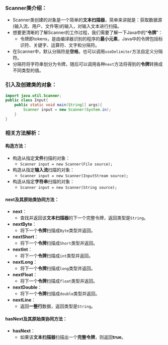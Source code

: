 ### Scanner类介绍：
- Scanner类创建的对象是一个简单的**文本扫描器**，简单来讲就是：获取数据源(输入流、用户、文件等)的输入，对输入文本进行扫描。
- 想要更清晰的了解Scanner的工作过程，我们需要了解一下Java中的“**令牌**”：
   - 令牌即tokens，是由编译器识别的程序的**最小元素**，Java中的令牌包括标识符、关键字、运算符、文字和分隔符。
- 在Scanner中，默认分隔符是**空格**，也可以调用`useDelimiter`方法自定义分隔符。
- 分隔符将字符串划分为令牌，随后可以调用各种`next`方法将得到的**令牌**转换成不同类型的值。
### 引入及创建类的对象：
```java
import java.util.Scanner;
public class Input{
    public static void main(String[] args){
        Scanner input = new Scanner(System.in);
    }
}
```
### 相关方法解析：
#### 构造方法：

- 构造从指定**文件**扫描的对象：
   - `Scanner input = new Scanner(File source);`
- 构造从指定**输入流**扫描的对象：
   - `Scanner input = new Scanner(InputStream source);`
- 构造从指定**字符串**扫描的对象：
   - `Scanner input = new Scanner(String source);`
#### next及其原始类协同方法：

- **next**：
   - 查找并返回该**文本扫描器**的下一个完整令牌，返回类型是`String`。
- **nextByte**：
   - 将下一个**令牌**扫描成`Byte`类型并返回。
- **nextShort**：
   - 将下一个**令牌**扫描成`Short`类型并返回。
- **nextInt**：
   - 将下一个**令牌**扫描成`int`类型并返回。
- **nextLong**：
   - 将下一个**令牌**扫描成`long`类型并返回。
- **nextFloat**：
   - 将下一个**令牌**扫描成`float`类型并返回。
- **nextDouble**：
   - 将下一个**令牌**扫描成`double`类型并返回。
- **nextLine**：
   - 返回**一整行**数据，返回类型是`String`。
#### hasNext及其原始类协同方法：

- **hasNext**：
   - 如果该**文本扫描器**扫描出一个**完整令牌**，则返回**true**。
